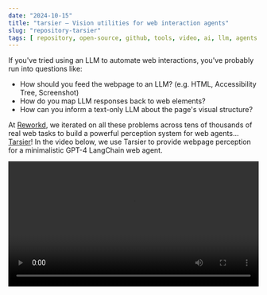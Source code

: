 ```yaml
---
date: "2024-10-15"
title: "tarsier — Vision utilities for web interaction agents"
slug: "repository-tarsier"
tags: [ repository, open-source, github, tools, video, ai, llm, agents ]
---
```




If you've tried using an LLM to automate web interactions, you've probably run into questions like:

* How should you feed the webpage to an LLM? (e.g. HTML, Accessibility Tree, Screenshot)
* How do you map LLM responses back to web elements?
* How can you inform a text-only LLM about the page's visual structure?

At [Reworkd][2], we iterated on all these problems across tens of thousands of real web tasks to build a powerful perception system for web agents... [Tarsier][1]! In the video below, we use Tarsier to provide webpage perception for a minimalistic GPT-4 LangChain web agent.

<video src="https://github.com/reworkd/tarsier/assets/50181239/af12beda-89b5-4add-b888-d780b353304b" width="100%" controls></video>



  [1]: https://github.com/reworkd/tarsier
  [2]: https://www.reworkd.ai/
